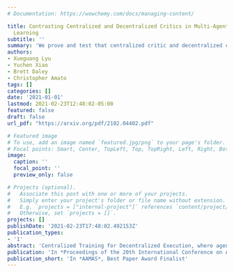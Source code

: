```yaml
---
# Documentation: https://wowchemy.com/docs/managing-content/

title: Contrasting Centralized and Decentralized Critics in Multi-Agent Reinforcement
  Learning
subtitle: ''
summary: 'We prove and test that centralized critic and decentralized critic in multi-agent learning is asymptotically equivalent. We also provide bias-variance trade-off analysis and empirical advice.'
authors:
- Xueguang Lyu
- Yuchen Xiao
- Brett Daley
- Christopher Amato
tags: []
categories: []
date: '2021-01-01'
lastmod: 2021-02-23T12:48:02-05:00
featured: false
draft: false
url_pdf: "https://arxiv.org/pdf/2102.04402.pdf"

# Featured image
# To use, add an image named `featured.jpg/png` to your page's folder.
# Focal points: Smart, Center, TopLeft, Top, TopRight, Left, Right, BottomLeft, Bottom, BottomRight.
image:
  caption: ''
  focal_point: ''
  preview_only: false

# Projects (optional).
#   Associate this post with one or more of your projects.
#   Simply enter your project's folder or file name without extension.
#   E.g. `projects = ["internal-project"]` references `content/project/deep-learning/index.md`.
#   Otherwise, set `projects = []`.
projects: []
publishDate: '2021-02-23T17:48:02.492153Z'
publication_types:
- '1'
abstract: 'Centralized Training for Decentralized Execution, where agents are trained offline using centralized information but execute in a decentralized manner online, has gained popularity in the multi-agent reinforcement learning community. In particular, actor-critic methods with a centralized critic and decentralized actors are a common instance of this idea. However, the implications of using a centralized critic in this context are not fully discussed and understood even though it is the standard choice of many algorithms. We therefore formally analyze centralized and decentralized critic approaches, providing a deeper understanding of the implications of critic choice. Because our theory makes unrealistic assumptions, we also empirically compare the centralized and decentralized critic methods over a wide set of environments to validate our theories and to provide practical advice. We show that there exist misconceptions regarding centralized critics in the current literature and show that the centralized critic design is not strictly beneficial, but rather both centralized and decentralized critics have different pros and cons that should be taken into account by algorithm designers.'
publication: 'In *Proceedings of the 20th International Conference on Autonomous Agents and MultiAgent Systems*'
publication_short: 'In *AAMAS*, Best Paper Award Finalist'
---
```

